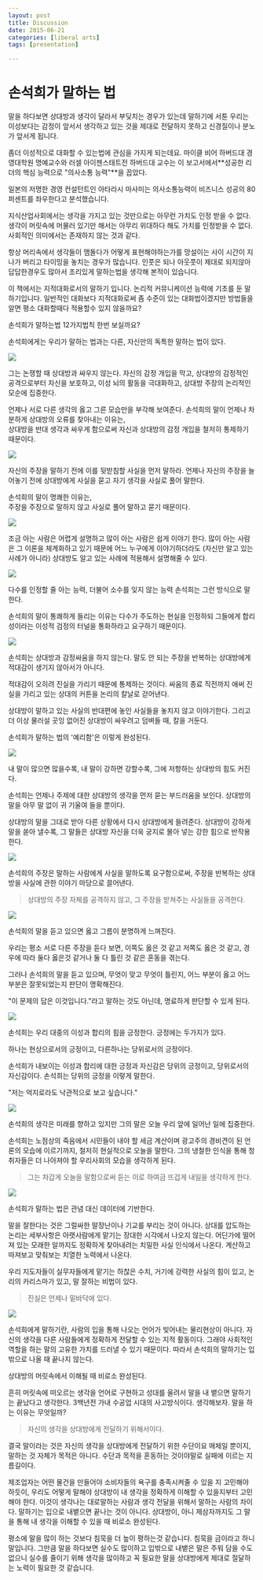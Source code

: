 ```yaml
---
layout: post
title: Discussion
date: 2015-06-21
categories: [liberal arts]
tags: [presentation]

---
```


# 손석희가 말하는 법 

말을 하다보면 상대방과 생각이 달라서 부딪치는 경우가 있는데 말하기에 서툰 우리는 이성보다는 감정이 앞서서 생각하고 있는 것을 제대로 전달하지 못하고 신경질이나 분노가 앞서게 됩니다.

좀더 이성적으로 대화할 수 있는법에 관심을 가지게 되는데요. 마이클 비어 하버드대 경영대학원 명예교수와 러셀 아이젠스태트전 하버드대 교수는 이 보고서에서**성공한 리더의 핵심 능력으로 "의사소통 능력"**을 꼽았다.

일본의 저명한 경영 컨설턴트인 아타라시 마사미는 의사소통능력이 비즈니스 성공의 80퍼센트를 좌우한다고 분석했습니다.

지식산업사회에서는 생각을 가지고 있는 것만으로는 아무런 가치도 인정 받을 수 없다.
생각이 머릿속에 머물러 있기만 해서는 아무리 위대하다 해도 가치를 인정받을 수 없다.
사회적인 의미에서는 존재하지 않는 것과 같다.

항상 머리속에서 생각들이 맴돌다가 어떻게 표현해야하는가를 망설이는 사이 시간이 지나가 버리고 타이밍을 놓치는 경우가 많습니다.
인풋은 되나 아웃풋이 제대로 되지않아 답답한경우도 많아서 조리있게 말하는법을 생각해 본적이 있습니다.

이 책에서는 지적대화로서의 말하기 입니다. 논리적 커뮤니케이션 능력에 기초를 둔 말하기입니다.
일반적인 대화보다 지적대화로써 좀 수준이 있는 대화법이겠지만 방법들을 알면 평소 대화할때다 적용할수 있지 않을까요?

손석희가 말하는법 12가지법칙 한번 보실까요? 

손석희에게는 우리가 말하는 법과는 다른, 자신만의 독특한 말하는 법이 있다.

![](http://sungsoo.github.com/images/talk-method-01.jpg)

그는 논쟁할 때 상대방과 싸우지 않는다. 자신의 감정 개입을 막고, 상대방의 감정적인 공격으로부터 자신을 보호하고, 이성 뇌의 활동을 극대화하고, 상대방 주장의 논리적인 모순에 집중한다.

언제나 서로 다른 생각의 옳고 그른 모습만을 부각해 보여준다. 손석희의 말이 언제나 차분하게 상대방의 오류를 찾아내는 이유는,  
상대방을 반대 생각과 싸우게 함으로써 자신과 상대방의 감정 개입을 철저히 통제하기 때문이다.

![](http://sungsoo.github.com/images/talk-method-02.jpg)

자신의 주장을 말하기 전에 이를 뒷받침할 사실을 먼저 말하라. 언제나 자신의 주장을 늘어놓기 전에 상대방에게 사실을 묻고 자기 생각을 사실로 풀어 말한다.

손석희의 말이 명쾌한 이유는,  
주장을 주장으로 말하지 않고 사실로 풀어 말하고 묻기 때문이다.

![](http://sungsoo.github.com/images/talk-method-03.jpg)

조금 아는 사람은 어렵게 설명하고 많이 아는 사람은 쉽게 이야기 한다.
많이 아는 사람은 그 이론을 체계화하고 있기 때문에 어느 누구에게 이야기하더라도 (자신만 알고 있는 사례가 아니라) 상대방도 알고 있는 사례에 적용해서 설명해줄 수 있다.

![](http://sungsoo.github.com/images/talk-method-04.jpg)

다수를 인정할 줄 아는 능력, 더불어 소수를 잊지 않는 능력 손석희는 그런 방식으로 말한다.

손석희의 말이 통쾌하게 들리는 이유는 다수가 주도하는 현실을 인정하되 그들에게 합리성이라는 이성적 검정의 터널을 통화하라고 요구하기 때문이다.

![](http://sungsoo.github.com/images/talk-method-05.jpg)

손석희는 상대방과 감정싸움을 하지 않는다.
말도 안 되는 주장을 반복하는 상대방에게 적대감이 생기지 않아서가 아니다.

적대감이 오히려 진실을 가리기 때문에 통제하는 것이다. 싸움의 종료 직전까지 애써 진실을 가리고 있는 상대의 커튼을 논리의 칼날로 걷어낸다.

상대방이 말하고 있는 사실의 반대편에 놓인 사실들을 놓치지 않고 이야기한다.
그리고 더 이상 물러설 곳잉 없어진 상대방이 싸우려고 덤벼들 때, 칼을 거둔다.

손석희가 말하는 법의 '예리함'은 이렇게 완성된다.

![](http://sungsoo.github.com/images/talk-method-06.jpg)

내 말이 많으면 많을수록, 내 말이 강하면 강할수록, 그에 저항하는 상대방의 힘도 커진다.

손석희는 언제나 주제에 대한 상대방의 생각을 먼저 묻는 부드러움을 보인다.
상대방의 말을 아무 말 없이 귀 기울여 들을 뿐이다.

상대방의 말을 그대로 받아 다른 상황에서 다시 상대방에게 들려준다.
상대방이 강하게 말을 쏟아 낼수록, 그 말들은 상대방 자신을 더욱 궁지로 몰아 넣는 강한 힘으로 반작용한다.

![](http://sungsoo.github.com/images/talk-method-07.jpg)

손석희의 주장은 말하는 사람에게 사실을 말하도록 요구함으로써, 주장을 반복하는 상대방을 사실에 관한 이야기 마당으로 끌어낸다.

> 상대방의 주장 자체를 공격하지 않고, 그 주장을 받쳐주는 사실들을 공격한다.

![](http://sungsoo.github.com/images/talk-method-08.jpg)

손석희의 말을 듣고 있으면 옳고 그름이 분명하게 느껴진다.

우리는 평소 서로 다른 주장을 듣다 보면, 이쪽도 옳은 것 같고 저쪽도 옳은 것 같고, 경우에 따라 둘다 옳은것 같거나 둘 다 틀린 것 같은 혼동을 겪는다.

그러나 손석희의 말을 듣고 있으며, 무엇이 맞고 무엇이 틀린지, 어느 부분이 옳고 어느 부분은 잘못되었는지 판단이 명확해진다.

"이 문제의 답은 이것입니다."라고 말하는 것도 아닌데, 명료하게 판단할 수 있게 된다.

![](http://sungsoo.github.com/images/talk-method-09.jpg)

손석희는 우리 대중의 이성과 합리의 힘을 긍정한다. 긍정에는 두가지가 있다.

하나는 현상으로서의 긍정이고, 다른하나는 당위로서의 긍정이다.

손석희가 내보이는 이성과 합리에 대한 긍정과 자신감은 당위의 긍정이고, 당위로서의 자신감이다. 
손석희는 당위의 긍정을 이렇게 말한다.

"저는 억지로라도 낙관적으로 보고 싶습니다."

![](http://sungsoo.github.com/images/talk-method-10.jpg)

손석희의 생각은 미래를 향하고 있지만 그의 말은 오늘 우리 앞에 일어난 일에 집중한다.

손석희는 노점상의 죽음에서 시민들이 내야 할 세금 계산이며 광고주의 경비견이 된 언론의 모습에 이르기까지, 철저히 현실적으로 오늘을 말한다. 그의 냉철한 인식을 통해 청취자들은 더 나아져야 할 우리사회의 모습을 생각하게 된다.

> 그는 차갑게 오늘을 말함으로써 듣는 이로 하여금 뜨겁게 내일을 생각하게 한다.


![](http://sungsoo.github.com/images/talk-method-11.jpg)

손석희가 말하는 법은 관념 대신 데이터에 기반한다.

말을 잘한다는 것은 그럴싸한 말장난이나 기교를 부리는 것이 아니다. 상대를 압도하는 논리는 세부사항은 아랫사람에게 맡기는 장대한 시각에서 나오지 않는다.
어딘가에 떨어져 있는 모래한 알까지도 정확하게 찾아내려는 치밀한 사실 인식에서 나온다.
계산하고 따져보고 맞춰보는 치열한 노력에서 나온다.

우리 지도자들이 실무자들에게 맡기는 하찮은 수치, 거기에 강력한 사실의 힘이 있고, 논리의 카리스마가 있고, 말 잘하는 비법이 있다.

> 진실은 언제나 밑바닥에 있다.

![](http://sungsoo.github.com/images/talk-method-12.jpg)

손석희에게 말하기란, 사람의 입을 통해 나오는 언어가 빚어내는 물리현상이 아니다.
자신의 생각을 다른 사람들에게 정확하게 전달할 수 있는 지적 활동이다.
그래야 사회적인 역할을 하는 말의 고유한 가치를 드러낼 수 있기 때문이다.
따라서 손석희의 말하기는 입 밖으로 나올 때 끝나지 않는다.

상대방의 머릿속에서 이해될 때 비로소 완성된다.

흔히 머릿속에 떠오르는 생각을 언어로 구현하고 성대를 울려서 말을 내 뱉으면 말하기는 끝났다고 생각한다.
3백년전 가내 수공업 시대의 사고방식이다.
생각해보자. 말을 하는 이유는 무엇일까?

> 자신의 생각을 상대방에게 전달하기 위해서이다.

결국 말이라는 것은 자신의 생각을 상대방에게 전달하기 위한 수단이요 매체일 뿐이지, 말하는 것 자체가 목적은 아니다.
수단과 목적을 혼동하는 것이야말로 실패에 이르는 지름길이다.

제조업자는 어떤 물건을 만들어야 소비자들의 욕구를 충족시켜줄 수 있을 지 고민해야 하듯이,
우리도 어떻게 말해야 상대방이 내 생각을 정확하게 이해할 수 있을지부터 고민해야 한다.
이것이 생각나는 대로말하는 사람과 생각 전달을 위해서 말하는 사람의 차이다.
말하기는 입으로 내뱉으면 끝나는 것이 아니다.
상대방이, 아니 제삼자까지도 그 말을 통해 내 생각을 이해할 수 있을 때 비로소 완성된다.

평소에 말을 많이 하는 것보다 침묵을 더 높이 평하는것 같습니다. 침묵을 금이라고 하니 말입니다. 그만큼 말을 하다보면 실수도 많이하고 입밖으로 내뱉은 말은 주워 담을 수도 없으니 실수를 줄이기 위해 생각을 많이하고 꼭 필요한 말을 상대방에게 제대로 절달하는 노력이 필요한 것 같습니다.
